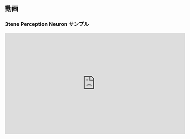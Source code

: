 ## 動画

### 3tene Perception Neuron サンプル

<iframe src="https://www.youtube.com/embed/n-7KlFRVdrc" frameborder="0" allow="autoplay; encrypted-media" allowfullscreen="allowfullscreen" width="576" height="324" />


### 3tene iPhoneX サンプル

>iPhoneX を利用したフェイストラッキング。

<iframe src="https://www.youtube.com/embed/_P8JCEoD3FI" frameborder="0" allow="autoplay; encrypted-media" allowfullscreen="allowfullscreen" width="576" height="324" />


### 3tene ウェブカメラ サンプル

>ウェブカメラを利用したフェイストラッキング。
>※30fps に対応したウェブカメラが必要です。

<iframe src="https://www.youtube.com/embed/0kPYjeWQahY" frameborder="0" allow="autoplay; encrypted-media" allowfullscreen="allowfullscreen" width="576" height="324" />


### LeapMotion サンプル

>LeapMotion を使用することによりウェブカメラだけでは実現できなかった
>腕や手、指のトラッキングが可能になります。

<iframe src="https://www.youtube.com/embed/Y3qatZO84Vg" frameborder="0" allow="autoplay; encrypted-media" allowfullscreen="allowfullscreen" width="576" height="324" />


### 3tene+Live2DのLive2Dキャラクターの腕の設定

<iframe src="https://www.youtube.com/embed/mBKb4ThyR44" frameborder="0" allow="autoplay; encrypted-media" allowfullscreen="allowfullscreen" width="576" height="324" />


